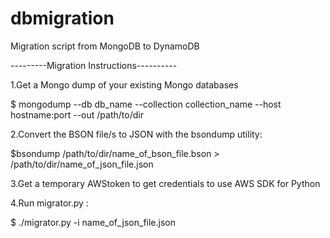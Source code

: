 # dbmigration
Migration script from MongoDB to DynamoDB

---------Migration Instructions----------

1.Get a Mongo dump of your existing Mongo databases

$ mongodump --db db_name --collection collection_name --host hostname:port --out /path/to/dir

2.Convert the BSON file/s to JSON with the bsondump utility:

$bsondump /path/to/dir/name_of_bson_file.bson > /path/to/dir/name_of_json_file.json

3.Get a temporary AWStoken to get credentials to use AWS SDK for Python

4.Run migrator.py :

$ ./migrator.py -i name_of_json_file.json

